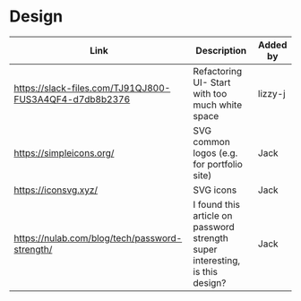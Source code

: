 # Design

| Link | Description | Added by |
| ---- | ----------- | -------- |
| https://slack-files.com/TJ91QJ800-FUS3A4QF4-d7db8b2376| Refactoring UI- Start with too much white space | lizzy-j   |
| https://simpleicons.org/ | SVG common logos (e.g. for portfolio site) | Jack |
| https://iconsvg.xyz/ | SVG icons | Jack |
| https://nulab.com/blog/tech/password-strength/ | I found this article on password strength super interesting, is this design? | Jack |
